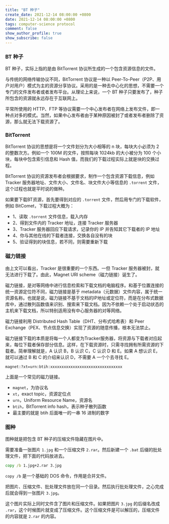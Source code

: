 ```yaml
---
title: "BT 种子"
create_date: 2021-12-14 08:00:00 +0800
date: 2021-12-14 08:00:00 +0800
tags: computer-science protocol
comment: false
show_author_profile: true
show_subscribe: false
---
```


### BT 种子

BT 种子，实际上指的是由 BitTorrent 协议所生成的一个包含资源信息的文件。

与传统的网络传输协议不同，BitTorrent 协议是一种以 Peer-To-Peer（P2P、用户对用户）模式为主的资源分享协议。采用的是一种去中心化的思想，不需要一个专门的文件发布者或者发布平台。从理论上来说，一个 BT 种子只要发布了，种子所包含的资源就永远存在于互联网上。

平常所使用的 HTTP、FTP 等协议需要一个中心发布者在网络上发布文件，即一种点对多的模式。当然，如果中心发布者由于某种原因被封了或者发布者删除了资源，那么就无法下载资源了。

### BitTorrent

BitTorrent 协议的思想是将一个文件划分为大小相等的 n 块，每块大小必须为 2 的整数次方。例如一个 100M 的文件，按照每块 1024kb 的大小被分为 100 个小块，每块中包含索引信息和 Hash 值，而我们的下载过程实际上就是块的交换过程。

BitTorrent 协议的资源发布者会根据要求，制作一个包含资源下载信息，例如 Tracker 服务器地址、文件大小、文件名、块文件大小等信息的 `.torrent` 文件，这个过程也就是平时说的做种。

如果要下载BT资源，首先要得到对应的 `.torrent` 文件，然后用专门的下载软件，例如 BitComet，下载过程大概为：

- 1、读取 `.torrent` 文件信息，载入内存
- 2、得到文件内的 Tracker 地址，连接 Tracker 服务器
- 3、Tracker 服务器回应下载请求，记录你的 IP 并告知其它下载者的 IP 地址
- 4、你与其他在线的下载者连接，交换各自没有的块
- 5、验证得到的块信息，若不同，则需要重新下载

### 磁力链接

由上文可以看出，Tracker 是很重要的一个东西。一但 Tracker 服务器被封，就无法进行下载了。由此，Magnet URI scheme（磁力链接）诞生了。

磁力链接，是对等网络中进行信息检索和下载文档的电脑程序。和基于位置连接的统一资源定位符不同，磁力链接是基于 metadata（元数据）文件内容，属于统一资源名称。也就是说，磁力链接不基于文档的IP地址或定位符，而是在分布式数据库中，通过散列函数值来识别、搜索来下载文档。因为不依赖一个处于启动状态的主机来下载文档，所以特别适用没有中心服务器的对等网络。

磁力链接利用 Distributed Hash Table（DHT、分布式哈希表）和 Peer Exchange（PEX、节点信息交换）实现了资源的随意传播，根本无法禁止。

磁力链接下载的本质是将每一个人都变为Tracker服务器，将资源与下载者对应起来，每位下载者保存部分信息。这样，在下载资源时，只需寻找拥有所需资源的下载者。简单理解就是，A 认识 B，B 认识 C，C 认识 D 和 E。如果 A 想认识 E，就可以通过 B 和 C 的介绍来认识 D，不需要 A 一个个去寻找 E。

```
magnet:?xt=urn:btih:xxxxxxxxxxxxxxxxxxxxxxxxxxxxxxxx
```

上面是一个常见的磁力链接。

- `magnet`，为协议名
- `xt`，exact topic，资源定位点
- `urn`，Uniform Resource Name，资源名
- `btih`，BitTorrent info hash，表示种子散列函数
- 最主要的就是 btih 后面唯一的一串 16 进制的数字

### 图种

图种就是把包含 BT 种子的压缩文件隐藏在图片中。

需要准备一张图片 `1.jpg` 和一个压缩文件 `2.rar`。然后新建一个 `.bat` 后缀的批处理文件，把下面的代码放进去。

```bat
copy /b 1.jpg+2.rar 3.jpg
```

`copy /b` 是一个基础的 DOS 命令，作用是合并文件。

把图片、压缩文件、批处理文件放在同一个目录。然后执行批处理文件，之心完成后就会得到一张图片 `3.jpg`。

这个图片实际上同时文件含了图片和压缩文件。如果把图片 `3.jpg` 的后缀名改成 `.rar`，这个时候图片就变成了压缩文件。这个压缩文件是可以解压的，压缩文件的内容就是 `2.rar` 的内容。
